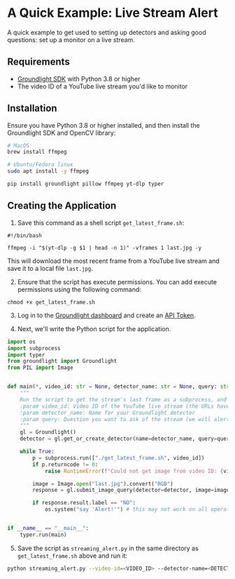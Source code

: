 # A Quick Example: Live Stream Alert

A quick example to get used to setting up detectors and asking good questions: set up a monitor on a live stream.

## Requirements

- [Groundlight SDK](/docs/installation/) with Python 3.8 or higher
- The video ID of a YouTube live stream you'd like to monitor

## Installation

Ensure you have Python 3.8 or higher installed, and then install the Groundlight SDK and OpenCV library:

```bash
# MacOS
brew install ffmpeg

# Ubuntu/Fedora linux
sudo apt install -y ffmpeg

pip install groundlight pillow ffmpeg yt-dlp typer
```

## Creating the Application

1. Save this command as a shell script `get_latest_frame.sh`:

```
#!/bin/bash

ffmpeg -i "$(yt-dlp -g $1 | head -n 1)" -vframes 1 last.jpg -y
```

This will download the most recent frame from a YouTube live stream and save it to a local file `last.jpg`.

2. Ensure that the script has execute permissions. You can add execute permissions using the following command:

```
chmod +x get_latest_frame.sh
```

3. Log in to the [Groundlight dashboard](https://dashboard.groundlight.ai) and create an [API Token](https://dashboard.groundlight.ai/reef/my-account/api-tokens).

4. Next, we'll write the Python script for the application.

```python notest
import os
import subprocess
import typer
from groundlight import Groundlight
from PIL import Image


def main(*, video_id: str = None, detector_name: str = None, query: str = None, confidence: float = 0.75, wait: int = 60):
    """
    Run the script to get the stream's last frame as a subprocess, and submit result as an image query to a Groundlight detector
    :param video_id: Video ID of the YouTube live stream (the URLs have the form https://www.youtube.com/watch?v=<VIDEO_ID>)
    :param detector_name: Name for your Groundlight detector
    :param query: Question you want to ask of the stream (we will alert on the answer of NO)
    """
    gl = Groundlight()
    detector = gl.get_or_create_detector(name=detector_name, query=query, confidence_threshold=confidence)

    while True:
        p = subprocess.run(["./get_latest_frame.sh", video_id])
        if p.returncode != 0:
            raise RuntimeError(f"Could not get image from video ID: {video_id}. Process exited with return code {p.returncode}.")

        image = Image.open("last.jpg").convert("RGB")
        response = gl.submit_image_query(detector=detector, image=image, wait=wait)

        if response.result.label == "NO":
            os.system("say 'Alert!'") # this may not work on all operating systems


if __name__ == "__main__":
    typer.run(main)

```

5. Save the script as `streaming_alert.py` in the same directory as `get_latest_frame.sh` above and run it:

```bash
python streaming_alert.py --video-id=<VIDEO_ID> --detector-name=<DETECTOR_NAME> --query=<QUERY IN QUOTATION MARKS>
```
